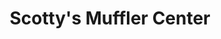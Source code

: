 ---
title: "Scotty's Muffler Center"
url: /grand-junction/scottys-muffler-center/
shop: car repair
---